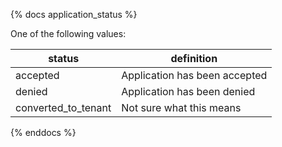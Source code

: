 {% docs application_status %}
	
One of the following values: 

| status                | definition                                       |
|-----------------------|--------------------------------------------------|
| accepted              | Application has been accepted                    |
| denied                | Application has been denied                      |
| converted_to_tenant   | Not sure what this means                         |

{% enddocs %}